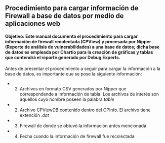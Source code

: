 ## Procedimiento para cargar información de Firewall a base de datos por medio de aplicaciones web

#### Objetivo: Este manual documenta el procedimiento para cargar información de firewall recolectada (CPView) y procesada por Nipper (Reporte de análisis de vulnerabilidades) a una base de datos; dicha base de datos es empleada por Chartio para la creación de gráficas y tablas que contendrá el reporte generado por Debug Experts.

Antes de presentar el procedimiento a seguir para cargar la información a la base de datos, es importante que se pose la siguiente información:
* 2) Archivos en formato CSV generados por Nipper que correspondende a información de tabla. Los archivos de interés son aquellos cuyo nombre poseen la palabra *table*
* 2) Archivo CPViewDB contenido dentro del CPInfo. El archivo tiene extención *.dat*
* 3) Firewall de donde se obtuvó la información antes mencionada
* 4) Fecha cuando la información de firewall fue recolectada
